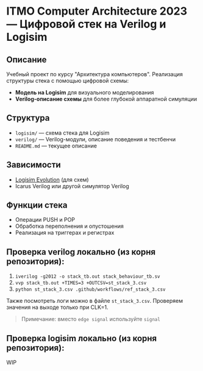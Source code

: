 # ITMO Computer Architecture 2023 — Цифровой стек на Verilog и Logisim

## Описание
Учебный проект по курсу "Архитектура компьютеров". Реализация структуры стека с помощью цифровой схемы:
- **Модель на Logisim** для визуального моделирования
- **Verilog-описание схемы** для более глубокой аппаратной симуляции

## Структура
- `logisim/` — схема стека для Logisim
- `verilog/` — Verilog-модули, описание поведения и тестбенчи
- `README.md` — текущее описание

## Зависимости
- [Logisim Evolution](https://github.com/reds-heig/logisim-evolution) (для схем)
- Icarus Verilog или другой симулятор Verilog

## Функции стека
- Операции PUSH и POP
- Обработка переполнения и опустошения
- Реализация на триггерах и регистрах

## Проверка verilog локально (из корня репозитория):

1. `iverilog -g2012 -o stack_tb.out stack_behaviour_tb.sv`
2. `vvp stack_tb.out +TIMES=3 +OUTCSV=st_stack_3.csv`
3. `python st_stack_3.csv .github/workflows/ref_stack_3.csv`

Также посмотреть логи можно в файле `st_stack_3.csv`. Проверяем значения на выходе только при CLK=1.

> Примечание: вместо `edge signal` используйте `signal`

## Проверка logisim локально (из корня репозитория):

WIP
